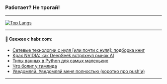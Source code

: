 ### Работает? Не трогай!

---
<!--
#### 🛠️ Technical stack:

![Java](https://img.shields.io/badge/Java-informational?logo=Oracle&style=flat&logoColor=white&color=FF4500)
![Kotlin](https://img.shields.io/badge/Kotlin-informational?logo=Kotlin&style=flat&logoColor=white&color=774D97)
![TS](https://img.shields.io/badge/TypeScript-informational?logo=typeScript&style=flat&logoColor=black&color=017acc)
![Python](https://img.shields.io/badge/Python-informational?logo=Python&style=flat&logoColor=black&color=ffdd54) <br>
![Spring](https://img.shields.io/badge/Spring-informational?logo=Spring&style=flat&logoColor=white&color=6DB33F) 
![SpringBoot](https://img.shields.io/badge/SpringBoot-informational?logo=SpringBoot&style=flat&logoColor=white&color=6DB33F)
![Nest](https://img.shields.io/badge/NestJS-informational?logo=NestJS&style=flat&logoColor=white&color=E0234E) 
![NodeJS](https://img.shields.io/badge/NodeJS-informational?logo=node.js&style=flat&logoColor=white&color=70A760)<br>
![PostgreSQL](https://img.shields.io/badge/PostgreSQL-informational?logo=PostgreSQL&style=flat&logoColor=white&color=DAA520)
![MongoDB](https://img.shields.io/badge/MongoDB-informational?logo=MongoDB&style=flat&logoColor=white&color=870000)
![Apache](https://img.shields.io/badge/Apache-informational?logo=apache&style=flat&logoColor=white&color=f74e28)

___ 
-->

<!--- #### 🛠️ : --->

[![Top Langs](https://github-readme-stats-82jvfl3w3-advtsettinggmailcoms-projects.vercel.app/api/top-langs/?username=zloylis&langs_count=10&hide_title=true&title_color=e6edf3&size_weight=0.5&count_weight=0.5&layout=compact&hide_progress=true&hide_border=true&theme=dracula)](https://github.com/zloylis)

<!---


####  :octocat:&nbsp;&nbsp; Статистика:

![GitHub stats](https://github-readme-stats-u2qms2cxw-advtsettinggmailcoms-projects.vercel.app/api?username=zloylis&show_icons=true&hide_border=true&theme=dracula&title_color=e6edf3&include_all_commits=true&count_private=true&hide_rank=false&hide_title=true&rank_icon=github)
-->
---

#### 💬 Свежее с habr.com:

<!-- BLOG-POST-LIST:START -->
- [Сетевые технологии с нуля [или почти с нуля]: подборка книг](https://habr.com/ru/companies/vasexperts/articles/877424/?utm_source=habrahabr&utm_medium=rss&utm_campaign=877424)
- [Крах NVIDIA: как DeepSeek встряхнул рынок AI](https://habr.com/ru/companies/redmadrobot/articles/877416/?utm_source=habrahabr&utm_medium=rss&utm_campaign=877416)
- [Типы данных в Python для самых маленьких](https://habr.com/ru/articles/877410/?utm_source=habrahabr&utm_medium=rss&utm_campaign=877410)
- [Что болит у тимлида](https://habr.com/ru/companies/sibur_official/articles/871006/?utm_source=habrahabr&utm_medium=rss&utm_campaign=871006)
- [Уведомляй. Уведомляй меня полностью &lpar;коротко про push&#39;и&rpar;](https://habr.com/ru/articles/877392/?utm_source=habrahabr&utm_medium=rss&utm_campaign=877392)
<!-- BLOG-POST-LIST:END -->

---
